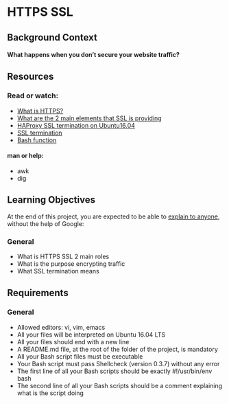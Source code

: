 # HTTPS SSL

## Background Context
#### What happens when you don’t secure your website traffic?

## Resources
### Read or watch:

- [What is HTTPS?](https://intranet.aluswe.com/rltoken/_a3NvoW9pcKi8Lakg0s_sA)
- [What are the 2 main elements that SSL is providing](https://intranet.aluswe.com/rltoken/1DFZ76OY0KchqoZ7K7-kuQ)
- [HAProxy SSL termination on Ubuntu16.04](https://intranet.aluswe.com/rltoken/ov3It01YTv9CwPkjyWp-6A)
- [SSL termination](https://intranet.aluswe.com/rltoken/9pZoptFAdv0SKRtEIaXFRg)
- [Bash function](https://intranet.aluswe.com/rltoken/Zhk5--zKEASt07ysJA67hQ)

#### man or help:

- awk
- dig

## Learning Objectives
At the end of this project, you are expected to be able to [explain to anyone](https://intranet.aluswe.com/rltoken/-Vdd3M00N2Z87WTAdCDWSw), without the help of Google:

### General
- What is HTTPS SSL 2 main roles
- What is the purpose encrypting traffic
- What SSL termination means

## Requirements
### General
- Allowed editors: vi, vim, emacs
- All your files will be interpreted on Ubuntu 16.04 LTS
- All your files should end with a new line
- A README.md file, at the root of the folder of the project, is mandatory
- All your Bash script files must be executable
- Your Bash script must pass Shellcheck (version 0.3.7) without any error
- The first line of all your Bash scripts should be exactly #!/usr/bin/env bash
- The second line of all your Bash scripts should be a comment explaining what is the script doing